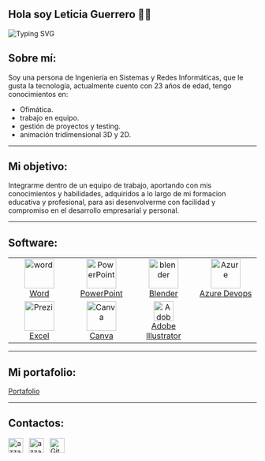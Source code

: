 ## Hola soy Leticia Guerrero 👋😄

<img src="https://readme-typing-svg.herokuapp.com?size=18&center=true&vCenter=true&width=600&lines=Con+la+perseverancia+podr%C3%A1s+lograr+todo+lo+que+te+propongas.&color=DA70D6" alt="Typing SVG">

<h2>Sobre mí:</h2>
Soy una persona de Ingeniería en Sistemas y Redes Informáticas, que le gusta la tecnología, actualmente cuento con 23 años de edad, tengo conocimientos en: 

  - Ofimática.
  - trabajo en equipo.
  - gestión de proyectos y testing. 
  - animación tridimensional 3D y 2D.
<hr>

<h2>Mi objetivo:</h2>
<p> Integrarme dentro de un equipo de trabajo, aportando con mis conocimientos y habilidades, adquiridos a lo largo de mi formacion educativa 
  y profesional, para asi desenvolverme con facilidad y compromiso en el desarrollo empresarial y personal.
</p>
<hr>

<h2>Software:</h2>
<p></p>

<table>
  <tr>
    <td align="center" width="25%">
      <a href="https://www.microsoft.com/es-es/microsoft-365/word" target="_blank" rel="noreferrer">
        <img src="https://img.icons8.com/?size=48&id=13674&format=png" alt="word" height="60"/>
        <br>Word
      </a>
    </td>
    <td align="center" width="25%">
      <a href="https://www.microsoft.com/es-es/microsoft-365/powerpoint" target="_blank" rel="noreferrer">
        <img src="https://img.icons8.com/?size=48&id=81726&format=png" alt="PowerPoint" height="60"/>
        <br>PowerPoint
      </a
    </td>
    <td align="center" width="25%">
      <a href="https://www.blender.org/" target="_blank" rel="noreferrer">
        <img src="https://download.blender.org/branding/community/blender_community_badge_white.svg" alt="blender" height="60"/>
        <br>Blender
      </a>
    </td>
    <td align="center" width="25%">
      <a href="https://azure.microsoft.com/es-es/products/devops" target="_blank" rel="noreferrer">
        <img src="https://img.icons8.com/?size=48&id=VLKafOkk3sBX&format=png" alt="Azure" height="60"/>
        <br>Azure Devops
      </a>
    </td>
  </tr>
  <tr>
    <td align="center" width="25%">
      <a href="https://www.microsoft.com/es-es/microsoft-365/excel" target="_blank" rel="noreferrer">
        <img src="https://img.icons8.com/?size=48&id=13654&format=png" alt="Prezi" height="60"/>
        <br>Excel
      </a>
    </td>
    <td align="center" width="25%">
      <a href="https://www.canva.com/" target="_blank" rel="noreferrer">
        <img src="https://github.com/USIS026920/USIS026920/assets/87837202/ea4c0e28-14b5-40b0-a111-e786ebdf4301" alt="Canva" height="60"/>
        <br>Canva
      </a>
    </td>
    <td align="center" width="25%">
      <a href="https://www.adobe.com/gt/products/illustrator.html" target="_blank" rel="noreferrer">
        <img src="https://img.icons8.com/?size=48&id=13631&format=png" alt="Adobe Illustrator" width="40" height="40"/>
        <br>Adobe Illustrator
      </a>
    </td>
  </tr>
</table>

<hr>

<h2>Mi portafolio:</h2>
<a href="https://leticiaguerrero.github.io/Portafolioleti/" target="_blank" rel="noreferrer">
  Portafolio
</a>
<hr>

<h2>Contactos:</h2>
<p>
  <a href="https://www.linkedin.com/in/leticia-guerrero-b136b0268/" target="blank"><img align="center"
    src="https://img.shields.io/badge/linkedin-%231DA1F2.svg?style=for-the-badge&logo=linkedin&logoColor=white"
    alt="azzar" height="30"/></a>&nbsp;&nbsp;
  <a href="mailto:lety280917@gmail.com" target="blank"><img align="center"
    src="https://img.shields.io/badge/gmail-EA4335.svg?style=for-the-badge&logo=gmail&logoColor=white"
    alt="azzar" height="30"/></a>&nbsp;&nbsp;
  <a href="https://github.com/LeticiaGuerrero" target="_blank">
    <img align="center" src="https://img.shields.io/badge/GitHub-100000?style=for-the-badge&logo=github&logoColor=white" alt="GitHub" height="30"/></a>&nbsp;&nbsp;
</p>

<!--
**LeticiaGuerrero/LeticiaGuerrero** is a ✨ _special_ ✨ repository because its `README.md` (this file) appears on your GitHub profile.

Here are some ideas to get you started:

- 🔭 I’m currently working on ...
- 🌱 I’m currently learning ...
- 👯 I’m looking to collaborate on ...
- 🤔 I’m looking for help with ...
- 💬 Ask me about ...
- 📫 How to reach me: ...
- 😄 Pronouns: ...
- ⚡ Fun fact: ...
-->
